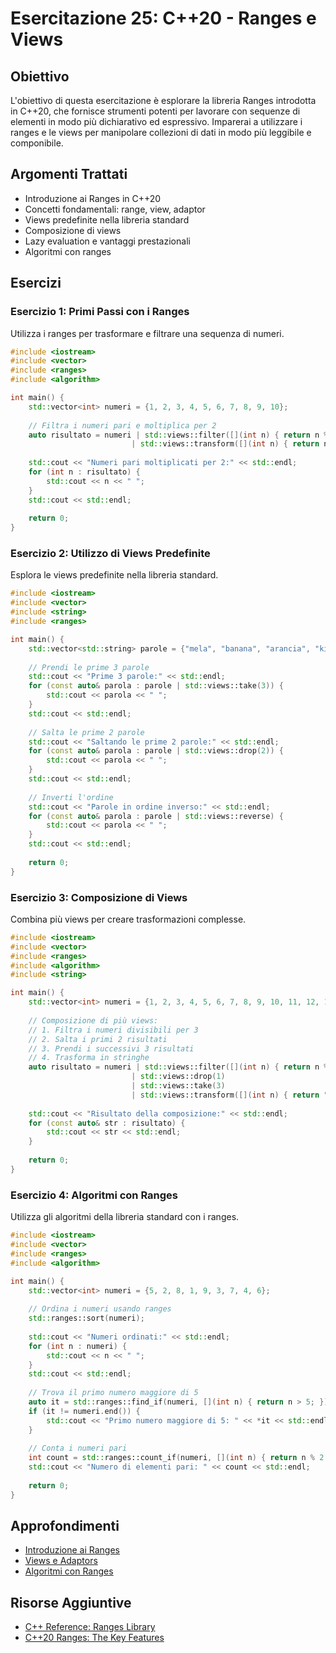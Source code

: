 # Esercitazione 25: C++20 - Ranges e Views

## Obiettivo

L'obiettivo di questa esercitazione è esplorare la libreria Ranges introdotta in C++20, che fornisce strumenti potenti per lavorare con sequenze di elementi in modo più dichiarativo ed espressivo. Imparerai a utilizzare i ranges e le views per manipolare collezioni di dati in modo più leggibile e componibile.

## Argomenti Trattati

- Introduzione ai Ranges in C++20
- Concetti fondamentali: range, view, adaptor
- Views predefinite nella libreria standard
- Composizione di views
- Lazy evaluation e vantaggi prestazionali
- Algoritmi con ranges

## Esercizi

### Esercizio 1: Primi Passi con i Ranges

Utilizza i ranges per trasformare e filtrare una sequenza di numeri.

```cpp
#include <iostream>
#include <vector>
#include <ranges>
#include <algorithm>

int main() {
    std::vector<int> numeri = {1, 2, 3, 4, 5, 6, 7, 8, 9, 10};
    
    // Filtra i numeri pari e moltiplica per 2
    auto risultato = numeri | std::views::filter([](int n) { return n % 2 == 0; })
                           | std::views::transform([](int n) { return n * 2; });
    
    std::cout << "Numeri pari moltiplicati per 2:" << std::endl;
    for (int n : risultato) {
        std::cout << n << " ";
    }
    std::cout << std::endl;
    
    return 0;
}
```

### Esercizio 2: Utilizzo di Views Predefinite

Esplora le views predefinite nella libreria standard.

```cpp
#include <iostream>
#include <vector>
#include <string>
#include <ranges>

int main() {
    std::vector<std::string> parole = {"mela", "banana", "arancia", "kiwi", "fragola"};
    
    // Prendi le prime 3 parole
    std::cout << "Prime 3 parole:" << std::endl;
    for (const auto& parola : parole | std::views::take(3)) {
        std::cout << parola << " ";
    }
    std::cout << std::endl;
    
    // Salta le prime 2 parole
    std::cout << "Saltando le prime 2 parole:" << std::endl;
    for (const auto& parola : parole | std::views::drop(2)) {
        std::cout << parola << " ";
    }
    std::cout << std::endl;
    
    // Inverti l'ordine
    std::cout << "Parole in ordine inverso:" << std::endl;
    for (const auto& parola : parole | std::views::reverse) {
        std::cout << parola << " ";
    }
    std::cout << std::endl;
    
    return 0;
}
```

### Esercizio 3: Composizione di Views

Combina più views per creare trasformazioni complesse.

```cpp
#include <iostream>
#include <vector>
#include <ranges>
#include <algorithm>
#include <string>

int main() {
    std::vector<int> numeri = {1, 2, 3, 4, 5, 6, 7, 8, 9, 10, 11, 12, 13, 14, 15};
    
    // Composizione di più views:
    // 1. Filtra i numeri divisibili per 3
    // 2. Salta i primi 2 risultati
    // 3. Prendi i successivi 3 risultati
    // 4. Trasforma in stringhe
    auto risultato = numeri | std::views::filter([](int n) { return n % 3 == 0; })
                           | std::views::drop(1)
                           | std::views::take(3)
                           | std::views::transform([](int n) { return "Numero: " + std::to_string(n); });
    
    std::cout << "Risultato della composizione:" << std::endl;
    for (const auto& str : risultato) {
        std::cout << str << std::endl;
    }
    
    return 0;
}
```

### Esercizio 4: Algoritmi con Ranges

Utilizza gli algoritmi della libreria standard con i ranges.

```cpp
#include <iostream>
#include <vector>
#include <ranges>
#include <algorithm>

int main() {
    std::vector<int> numeri = {5, 2, 8, 1, 9, 3, 7, 4, 6};
    
    // Ordina i numeri usando ranges
    std::ranges::sort(numeri);
    
    std::cout << "Numeri ordinati:" << std::endl;
    for (int n : numeri) {
        std::cout << n << " ";
    }
    std::cout << std::endl;
    
    // Trova il primo numero maggiore di 5
    auto it = std::ranges::find_if(numeri, [](int n) { return n > 5; });
    if (it != numeri.end()) {
        std::cout << "Primo numero maggiore di 5: " << *it << std::endl;
    }
    
    // Conta i numeri pari
    int count = std::ranges::count_if(numeri, [](int n) { return n % 2 == 0; });
    std::cout << "Numero di elementi pari: " << count << std::endl;
    
    return 0;
}
```

## Approfondimenti

- [Introduzione ai Ranges](teoria/introduzione_ranges.md)
- [Views e Adaptors](teoria/views_adaptors.md)
- [Algoritmi con Ranges](teoria/algoritmi_ranges.md)

## Risorse Aggiuntive

- [C++ Reference: Ranges Library](https://en.cppreference.com/w/cpp/ranges)
- [C++20 Ranges: The Key Features](https://www.modernescpp.com/index.php/c-20-the-ranges-library)